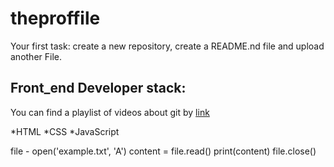 # theproffile
Your first task: create a new repository, create a README.nd file and upload another File.

## Front_end Developer stack:

You can find a playlist of videos about git by [link](https://www.youtube.com/watch?v=fSBu9zquZWA&t=1s)

*HTML
﻿﻿*CSS
﻿﻿*JavaScript

file - open('example.txt', 'A')
content = file.read()
print(content)
file.close()
